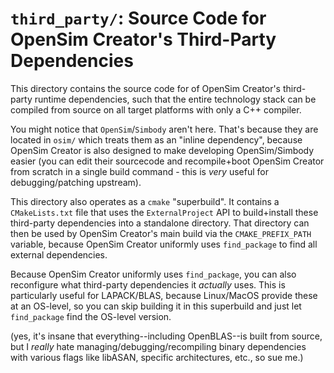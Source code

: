 # `third_party/`: Source Code for OpenSim Creator's Third-Party Dependencies

This directory contains the source code for of OpenSim Creator's third-party runtime
dependencies, such that the entire technology stack can be compiled from source on
all target platforms with only a C++ compiler.

You might notice that `OpenSim`/`Simbody` aren't here. That's because they are located
in `osim/` which treats them as an "inline dependency", because OpenSim Creator is also
designed to make developing OpenSim/Simbody easier (you can edit their sourcecode and
recompile+boot OpenSim Creator from scratch in a single build command - this is *very*
useful for debugging/patching upstream).

This directory also operates as a `cmake` "superbuild". It contains a `CMakeLists.txt`
file that uses the `ExternalProject` API to build+install these third-party
dependencies into a standalone directory. That directory can then be used by 
OpenSim Creator's main build via the `CMAKE_PREFIX_PATH` variable, because OpenSim Creator
uniformly uses `find_package` to find all external dependencies.

Because OpenSim Creator uniformly uses `find_package`, you can also reconfigure what
third-party dependencies it *actually* uses. This is particularly useful for LAPACK/BLAS,
because Linux/MacOS provide these at an OS-level, so you can skip building it in this
superbuild and just let `find_package` find the OS-level version.

(yes, it's insane that everything--including OpenBLAS--is built from source, but I *really*
hate managing/debugging/recompiling binary dependencies with various flags like libASAN, specific
architectures, etc., so sue me.)

